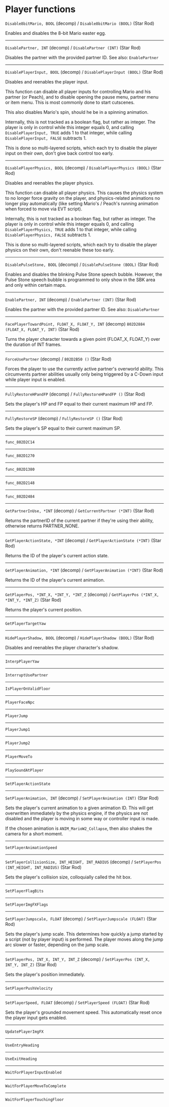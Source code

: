 # Player functions

`Disable8bitMario, BOOL` (decomp) / `Disable8bitMario (BOOL)` (Star Rod)

Enables and disables the 8-bit Mario easter egg.

----

`DisablePartner, INT` (decomp) / `DisablePartner (INT)` (Star Rod)

Disables the partner with the provided partner ID.
See also: `EnablePartner`

----

`DisablePlayerInput, BOOL` (decomp) / `DisablePlayerInput (BOOL)` (Star Rod)

Disables and reenables the player input.

This function can disable all player inputs for controlling Mario and his partner (or Peach), and to disable opening the pause menu, partner menu or item menu. This is most commonly done to start cutscenes.

This also disables Mario's spin, should he be in a spinning animation.

Internally, this is not tracked as a boolean flag, but rather as integer. The player is only in control while this integer equals 0, and calling `DisablePlayerInput, TRUE` adds 1 to that integer, while calling `DisablePlayerInput, FALSE` subtracts 1.

This is done so multi-layered scripts, which each try to disable the player input on their own, don't give back control too early.

----

`DisablePlayerPhysics, BOOL` (decomp) / `DisablePlayerPhysics (BOOL)` (Star Rod)

Disables and reenables the player physics.

This function can disable all player physics. This causes the physics system to no longer force gravity on the player, and physics-related animations no longer play automatically (like setting Mario's / Peach's running animation when forced to move via EVT script).

Internally, this is not tracked as a boolean flag, but rather as integer. The player is only in control while this integer equals 0, and calling `DisablePlayerPhysics, TRUE` adds 1 to that integer, while calling `DisablePlayerPhysics, FALSE` subtracts 1.

This is done so multi-layered scripts, which each try to disable the player physics on their own, don't reenable these too early.

----

`DisablePulseStone, BOOL` (decomp) / `DisablePulseStone (BOOL)` (Star Rod)

Enables and disables the blinking Pulse Stone speech bubble.
However, the Pulse Stone speech bubble is programmed to only show in the SBK area and only within certain maps.

----

`EnablePartner, INT` (decomp) / `EnablePartner (INT)` (Star Rod)

Enables the partner with the provided partner ID.
See also: `DisablePartner`

----

`FacePlayerTowardPoint, FLOAT_X, FLOAT_Y, INT` (decomp) `802D2884 (FLOAT_X, FLOAT_Y, INT)` (Star Rod)

Turns the player character towards a given point (FLOAT_X, FLOAT_Y) over the duration of INT frames.

----

`ForceUsePartner` (decomp) / `802D2B50 ()` (Star Rod)

Forces the player to use the currently active partner's overworld ability. This circumvents partner abilities usually only being triggered by a C-Down input while player input is enabled.

----

`FullyRestoreHPandFP` (decomp) / `FullyRestoreHPandFP ()` (Star Rod)

Sets the player's HP and FP equal to their current maximum HP and FP.

----

`FullyRestoreSP` (decomp) / `FullyRestoreSP ()` (Star Rod)

Sets the player's SP equal to their current maximum SP.

----

`func_802D2C14`

----

`func_802D1270`

----

`func_802D1380`

----

`func_802D2148`

----

`func_802D2484`

----

`GetPartnerInUse, *INT` (decomp) / `GetCurrentPartner (*INT)` (Star Rod)

Returns the partnerID of the current partner if they're using their ability, otherwise returns PARTNER_NONE.

----

`GetPlayerActionState, *INT` (decomp) / `GetPlayerActionState (*INT)` (Star Rod)

Returns the ID of the player's current action state.

----

`GetPlayerAnimation, *INT` (decomp) / `GetPlayerAnimation (*INT)` (Star Rod)

Returns the ID of the player's current animation.

----

`GetPlayerPos, *INT_X, *INT_Y, *INT_Z` (decomp) / `GetPlayerPos (*INT_X, *INT_Y, *INT_Z)` (Star Rod)

Returns the player's current position.

----

`GetPlayerTargetYaw`

----

`HidePlayerShadow, BOOL` (decomp) / `HidePlayerShadow (BOOL)` (Star Rod)

Disables and reenables the player character's shadow.

----

`InterpPlayerYaw`

----

`InterruptUsePartner`

----

`IsPlayerOnValidFloor`

----

`PlayerFaceNpc`

----

`PlayerJump`

----

`PlayerJump1`

----

`PlayerJump2`

----

`PlayerMoveTo`

----

`PlaySoundAtPlayer`

----

`SetPlayerActionState`

----

`SetPlayerAnimation, INT` (decomp) / `SetPlayerAnimation (INT)` (Star Rod)

Sets the player's current animation to a given animation ID. This will get overwritten immediately by the physics engine, if the physics are not disabled and the player is moving in some way or controller input is made.

If the chosen animation is `ANIM_MarioW2_Collapse`, then also shakes the camera for a short moment.

----

`SetPlayerAnimationSpeed`

----

`SetPlayerCollisionSize, INT_HEIGHT, INT_RADIUS` (decomp) / `SetPlayerPos (INT_HEIGHT, INT_RADIUS)` (Star Rod)

Sets the player's collision size, colloquially called the hit box.

----

`SetPlayerFlagBits`

----

`SetPlayerImgFXFlags`

----

`SetPlayerJumpscale, FLOAT` (decomp) / `SetPlayerJumpscale (FLOAT)` (Star Rod)

Sets the player's jump scale. This determines how quickly a jump started by a script (not by player input) is performed. The player moves along the jump arc slower or faster, depending on the jump scale.

----

`SetPlayerPos, INT_X, INT_Y, INT_Z` (decomp) / `SetPlayerPos (INT_X, INT_Y, INT_Z)` (Star Rod)

Sets the player's position immediately.

----

`SetPlayerPushVelocity`

----

`SetPlayerSpeed, FLOAT` (decomp) / `SetPlayerSpeed (FLOAT)` (Star Rod)

Sets the player's grounded movement speed. This automatically reset once the player input gets enabled.

----

`UpdatePlayerImgFX`

----

`UseEntryHeading`

----

`UseExitHeading`

----

`WaitForPlayerInputEnabled`

----

`WaitForPlayerMoveToComplete`

----

`WaitForPlayerTouchingFloor`
